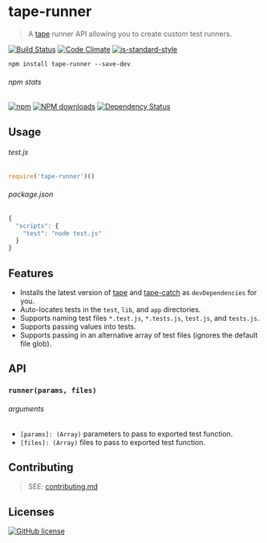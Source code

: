 # tape-runner
> A [tape] runner API allowing you to create custom test runners.

[![Build Status](http://img.shields.io/travis/wilmoore/node-tape-runner.svg)](https://travis-ci.org/wilmoore/node-tape-runner) [![Code Climate](https://codeclimate.com/github/wilmoore/node-tape-runner/badges/gpa.svg)](https://codeclimate.com/github/wilmoore/node-tape-runner) [![js-standard-style](https://img.shields.io/badge/code%20style-standard-brightgreen.svg?style=flat)](https://github.com/feross/standard)

```shell
npm install tape-runner --save-dev
```

###### npm stats

[![npm](https://img.shields.io/npm/v/tape-runner.svg)](https://www.npmjs.org/package/tape-runner) [![NPM downloads](http://img.shields.io/npm/dm/tape-runner.svg)](https://www.npmjs.org/package/tape-runner) [![Dependency Status](https://gemnasium.com/wilmoore/node-tape-runner.svg)](https://gemnasium.com/wilmoore/node-tape-runner)

## Usage

###### test.js

```js
require('tape-runner')()
```

###### package.json

```js
{
  "scripts": {
    "test": "node test.js"
  }
}
```

## Features

 - Installs the latest version of [tape] and [tape-catch] as `devDependencies` for you.
 - Auto-locates tests in the `test`, `lib`, and `app` directories.
 - Supports naming test files `*.test.js`, `*.tests.js`, `test.js`, and `tests.js`.
 - Supports passing values into tests.
 - Supports passing in an alternative array of test files (ignores the default file glob).

## API

### `runner(params, files)`

###### arguments

 - `[params]: (Array)` parameters to pass to exported test function.
 - `[files]: (Array)` files to pass to exported test function.

## Contributing

> SEE: [contributing.md](contributing.md)

## Licenses

[![GitHub license](https://img.shields.io/github/license/wilmoore/node-tape-runner.svg)](https://github.com/wilmoore/node-tape-runner/blob/master/license)

[tape]: https://www.npmjs.com/package/tape
[tape-catch]: https://www.npmjs.com/package/tape-catch
